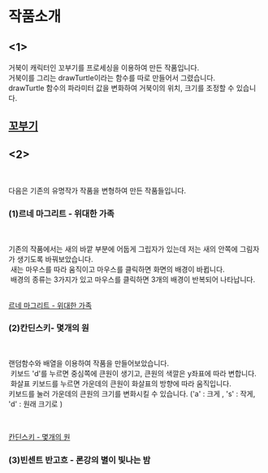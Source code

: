 <html>
<head>
</head>
<body>
<h1>작품소개</h1>
 <h2><1></h2>
  <p>거북이 캐릭터인 꼬부기를 프로세싱을 이용하여 만든 작품입니다.<br>
 거북이를 그리는 drawTurtle이라는 함수를 따로 만들어서 그렸습니다.<br>
 drawTurtle 함수의 파라미터 값을 변화하여 거북이의 위치, 크기를 조정할 수 있습니다.</p> 
 <h2><a href= "https://jmyoo55.github.io/turtle-1/" title= "꼬부기">꼬부기</a></h2>
  <p></p>
 <h2><2></h2>
  <p>다음은 기존의 유명작가 작품을 변형하여 만든 작품들입니다.</p>
  <h3>(1)르네 마그리트 - 위대한 가족</h3>
  <p>기존의 작품에서는 새의 바깥 부분에 어둡게 그립자가 있는데 저는 새의 안쪽에 그림자가 생기도록 바꿔보았습니다.<br>
  새는 마우스를 따라 움직이고 마우스를 클릭하면 화면의 배경이 바뀝니다.<br>
  배경의 종류는 3가지가 있고 마우스를 클릭하면 3개의 배경이 반복되어 나타납니다.<br>
  <p><a href= "https://jmyoo55.github.io/rene/" title = "르네 마그리트- 위대한 가족">르네 마그리트 - 위대한 가족</a></p>
  <h3>(2)칸딘스키- 몇개의 원</h3>
  <p>랜덤함수와 배열을 이용하여 작품을 만들어보았습니다.<br>
  키보드 'd'를 누르면 중심쪽에 큰원이 생기고, 큰원의 색깔은 y좌표에 따라 변합니다.<br>
  화살표 키보드를 누르면 가운데의 큰원이 화살표의 방향에 따라 움직입니다.<br>
  키보드를 눌러 가운데의 큰원의 크기를 변화시킬 수 있습니다. ('a' : 크게 , 's' : 작게, 'd' : 원래 크기로 )</p>
  <p><a href= "https://jmyoo55.github.io/kandinsky/" title = "칸딘스키 - 몇개의 원">칸딘스키 - 몇개의 원</a></p>
  <h3>(3)빈센트 반고흐 - 론강의 별이 빛나는 밤</h3>
  <p>
